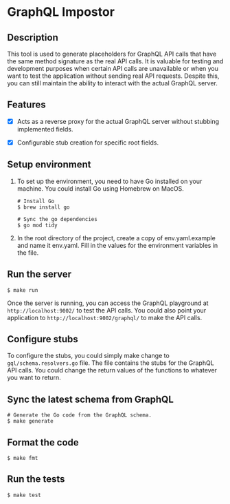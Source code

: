 # GraphQL Impostor

## Description

This tool is used to generate placeholders for GraphQL API calls that have the same method signature as the real API calls. It is valuable for testing and development purposes when certain API calls are unavailable or when you want to test the application without sending real API requests. Despite this, you can still maintain the ability to interact with the actual GraphQL server.

## Features

- [x] Acts as a reverse proxy for the actual GraphQL server without stubbing implemented fields. 
- [x] Configurable stub creation for specific root fields.


## Setup environment
1. To set up the environment, you need to have Go installed on your machine. You could install Go using Homebrew on MacOS.
    ```shell
    # Install Go
    $ brew install go

    # Sync the go dependencies 
    $ go mod tidy 
    ```

1. In the root directory of the project, create a copy of env.yaml.example and name it env.yaml. Fill in the values for the environment variables in the file.

## Run the server
```shell
$ make run
```
Once the server is running, you can access the GraphQL playground at `http://localhost:9002/` to test the API calls.
You could also point your application to `http://localhost:9002/graphql/` to make the API calls.

## Configure stubs

To configure the stubs, you could simply make change to `gql/schema.resolvers.go` file. The file contains the stubs for the GraphQL API calls. You could change the return values of the functions to whatever you want to return.

## Sync the latest schema from GraphQL 
```shell
# Generate the Go code from the GraphQL schema. 
$ make generate
```

## Format the code
```shell
$ make fmt
```

## Run the tests
```shell
$ make test
```
